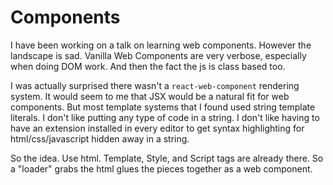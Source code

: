 # Components

I have been working on a talk on learning web components. However the landscape is sad. Vanilla Web Components are very verbose, especially when doing DOM work. And then the fact the js is class based too.

I was actually surprised there wasn't a `react-web-component` rendering system. It would seem to me that JSX would be a natural fit for web components. But most template systems that I found used string template literals. I don't like putting any type of code in a string. I don't like having to have an extension installed in every editor to get syntax highlighting for html/css/javascript hidden away in a string.

So the idea. Use html. Template, Style, and Script tags are already there. So a "loader" grabs the html glues the pieces together as a web component.